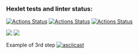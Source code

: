 ### Hexlet tests and linter status:
[![Actions Status](https://github.com/Asya-Kamaeva/frontend-project-lvl2/workflows/hexlet-check/badge.svg)](https://github.com/Asya-Kamaeva/frontend-project-lvl2/actions)
[![Actions Status](https://github.com/Asya-Kamaeva/frontend-project-lvl2/workflows/linter-test/badge.svg)](https://github.com/Asya-Kamaeva/frontend-project-lvl2/actions)
[![Actions Status](https://github.com/Asya-Kamaeva/frontend-project-lvl2/workflows/jest/badge.svg)](https://github.com/Asya-Kamaeva/frontend-project-lvl2/actions)

<a href="https://codeclimate.com/github/codeclimate/codeclimate/maintainability"><img src="https://api.codeclimate.com/v1/badges/a99a88d28ad37a79dbf6/maintainability" /></a>
<a href="https://codeclimate.com/github/codeclimate/codeclimate/test_coverage"><img src="https://api.codeclimate.com/v1/badges/a99a88d28ad37a79dbf6/test_coverage" /></a>

Example of 3rd step
[![asciicast](https://asciinema.org/a/vOEoCREH1RX6NOwodlz3VA8ff.svg)](https://asciinema.org/a/vOEoCREH1RX6NOwodlz3VA8ff)
